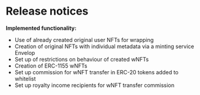 # Release notices

**Implemented functionality:**

* Use of already created original user NFTs for wrapping
* Creation of original NFTs with individual metadata via a minting service Envelop
* Set up of restrictions on behaviour of created wNFTs
* Creation of ERC-1155 wNFTs
* Set up commission for wNFT transfer in ERC-20 tokens added to whitelist
* Set up royalty income recipients for wNFT transfer commission
